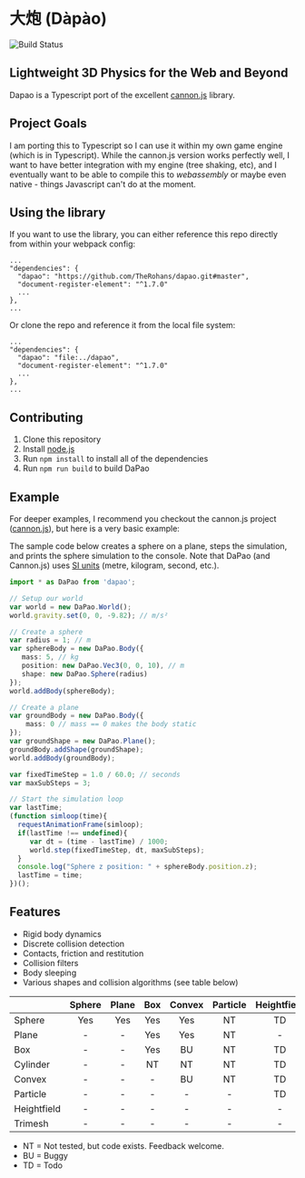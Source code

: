 # 大炮 (Dàpào)

![Build Status](https://codebuild.us-west-2.amazonaws.com/badges?uuid=eyJlbmNyeXB0ZWREYXRhIjoiVmcwUTAvM24vTWhrZ1NTUDJXL1Y2bWdVOHZtaDQ0ZUt2ZDNBaGp2QVdCUVVJM3BPS0ZDRk1IRVo3RGdvS0lkak1iSGRtZDl5dUJ1R1lxVUV3QTFmOTBnPSIsIml2UGFyYW1ldGVyU3BlYyI6IjJEakF3UDlsbXBMa0ZnRmkiLCJtYXRlcmlhbFNldFNlcmlhbCI6MX0%3D&branch=master)

## Lightweight 3D Physics for the Web and Beyond

Dapao is a Typescript port of the excellent [cannon.js](https://github.com/schteppe/cannon.js) library.

## Project Goals

I am porting this to Typescript so I can use it within my own game engine (which is in Typescript). While the cannon.js version works perfectly well, I want to have better integration with my engine (tree shaking, etc), and I eventually want to be able to compile this to _webassembly_ or maybe even native - things Javascript can't do at the moment.

## Using the library

If you want to use the library, you can either reference this repo directly from within your webpack config:

    ...
    "dependencies": {
      "dapao": "https://github.com/TheRohans/dapao.git#master",
      "document-register-element": "^1.7.0"
      ...
    },
    ...

Or clone the repo and reference it from the local file system:

    ...
    "dependencies": {
      "dapao": "file:../dapao",
      "document-register-element": "^1.7.0"
      ...
    },
    ...

## Contributing

1. Clone this repository
2. Install [node.js](https://nodejs.org/en/)
3. Run ```npm install``` to install all of the dependencies
4. Run ```npm run build``` to build DaPao

## Example

For deeper examples, I recommend you checkout the cannon.js project ([cannon.js](https://github.com/schteppe/cannon.js)), but here is a very basic example:

The sample code below creates a sphere on a plane, steps the simulation, and prints the sphere simulation to the console. Note that DaPao (and Cannon.js) uses [SI units](http://en.wikipedia.org/wiki/International_System_of_Units) (metre, kilogram, second, etc.).

```typescript
import * as DaPao from 'dapao';

// Setup our world
var world = new DaPao.World();
world.gravity.set(0, 0, -9.82); // m/s²

// Create a sphere
var radius = 1; // m
var sphereBody = new DaPao.Body({
   mass: 5, // kg
   position: new DaPao.Vec3(0, 0, 10), // m
   shape: new DaPao.Sphere(radius)
});
world.addBody(sphereBody);

// Create a plane
var groundBody = new DaPao.Body({
    mass: 0 // mass == 0 makes the body static
});
var groundShape = new DaPao.Plane();
groundBody.addShape(groundShape);
world.addBody(groundBody);

var fixedTimeStep = 1.0 / 60.0; // seconds
var maxSubSteps = 3;

// Start the simulation loop
var lastTime;
(function simloop(time){
  requestAnimationFrame(simloop);
  if(lastTime !== undefined){
     var dt = (time - lastTime) / 1000;
     world.step(fixedTimeStep, dt, maxSubSteps);
  }
  console.log("Sphere z position: " + sphereBody.position.z);
  lastTime = time;
})();
```

## Features

* Rigid body dynamics
* Discrete collision detection
* Contacts, friction and restitution
* Collision filters
* Body sleeping
* Various shapes and collision algorithms (see table below)

|             | Sphere | Plane | Box | Convex | Particle | Heightfield | Trimesh |
| :-----------|:------:|:-----:|:---:|:------:|:--------:|:-----------:|:-------:|
| Sphere      | Yes    | Yes   | Yes | Yes    | NT       | TD          | TD      |
| Plane       | -      | -     | Yes | Yes    | NT       | -           | TD      |
| Box         | -      | -     | Yes | BU     | NT       | TD          | TD      |
| Cylinder    | -      | -     | NT  | NT     | NT       | TD          | TD      |
| Convex      | -      | -     | -   | BU     | NT       | TD          | TD      |
| Particle    | -      | -     | -   | -      | -        | TD          | TD      |
| Heightfield | -      | -     | -   | -      | -        | -           | TD      |
| Trimesh     | -      | -     | -   | -      | -        | -           | -       |

* NT = Not tested, but code exists. Feedback welcome.
* BU = Buggy
* TD = Todo
